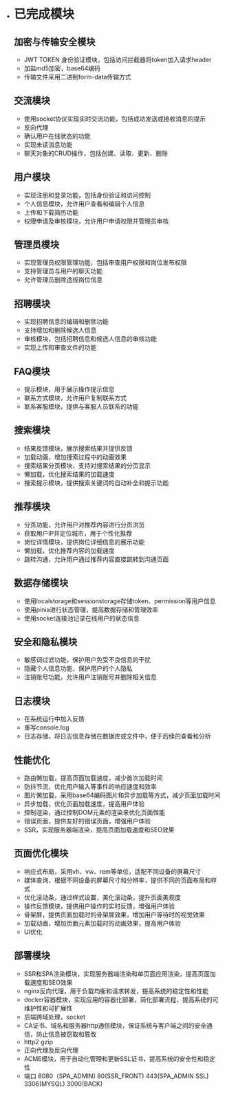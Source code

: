 - # 已完成模块

  ## 加密与传输安全模块

  - JWT TOKEN 身份验证模块，包括访问拦截器将token加入请求header
  - 加盐md5加密，base64编码
  - 传输文件采用二进制form-data传输方式

  ## 交流模块

  - 使用socket协议实现实时交流功能，包括成功发送或接收消息的提示
  - 反向代理
  - 确认用户在线状态的功能
  - 实现未读消息功能
  - 聊天对象的CRUD操作，包括创建、读取、更新、删除
  
  ## 用户模块
  
  - 实现注册和登录功能，包括身份验证和访问控制
  - 个人信息模块，允许用户查看和编辑个人信息
  - 上传和下载简历功能
  - 权限申请及审核模块，允许用户申请权限并管理员审核
  
  ## 管理员模块
  
  - 实现管理员权限管理功能，包括审查用户权限和岗位发布权限
  - 支持管理员与用户的聊天功能
  - 允许管理员删除违规岗位信息
  
  ## 招聘模块
  
  - 实现招聘信息的编辑和删除功能
  - 支持增加和删除候选人信息
  - 审核模块，包括招聘信息和候选人信息的审核功能
  - 实现上传和审查文件的功能
  
  ## FAQ模块
  
  - 提示模块，用于展示操作提示信息
  - 联系方式模块，允许用户复制联系方式
  - 联系客服模块，提供与客服人员联系的功能
  
  ## 搜索模块
  
  - 结果反馈模块，展示搜索结果并提供反馈
  - 加载动画，增加搜索过程中的动画效果
  - 搜索结果分页模块，支持对搜索结果的分页显示
  - 懒加载，优化搜索结果的加载速度
  - 搜索提示模块，提供搜索关键词的自动补全和提示功能
  
  ## 推荐模块
  
  - 分页功能，允许用户对推荐内容进行分页浏览
  - 获取用户IP并定位城市，用于个性化推荐
  - 岗位详情模块，提供岗位详细信息的展示功能
  - 懒加载，优化推荐内容的加载速度
  - 跳转沟通，允许用户通过推荐内容直接跳转到沟通页面
  
  ## 数据存储模块
  
  - 使用localstorage和sessionstorage存储token、permission等用户信息
  - 使用pinia进行状态管理，提高数据存储和管理效率
  - 使用socket连接池记录在线用户的状态信息
  
  ## 安全和隐私模块
  
  - 敏感词过滤功能，保护用户免受不良信息的干扰
  - 隐藏个人信息功能，保护用户的个人隐私
  - 注销账号功能，允许用户注销账号并删除相关信息
  
  ## 日志模块
  
  - 在系统运行中加入反馈
  - 重写console.log
  - 日志存储，将日志信息存储在数据库或文件中，便于后续的查看和分析
  
  ## 性能优化
  
  - 路由懒加载，提高页面加载速度，减少首次加载时间
  - 防抖节流，优化用户输入等事件的响应速度和效率
  - 图片懒加载，采用base64编码图片和异步加载等方式，减少页面加载时间
  - 异步加载，优化页面加载速度，提高用户体验
  - 控制渲染，通过控制DOM元素的渲染来优化页面性能
  - 错误页面，提供友好的错误页面，增强用户体验
  - SSR，实现服务器端渲染，提高页面加载速度和SEO效果
  
  ## 页面优化模块
  
  - 响应式布局，采用vh、vw、rem等单位，适配不同设备的屏幕尺寸
  - 媒体查询，根据不同设备的屏幕尺寸和分辨率，提供不同的页面布局和样式
  - 优化滚动条，通过样式设置，美化滚动条，提升页面美观度
  - 操作反馈模块，提供用户操作的实时反馈，增强用户体验
  - 骨架屏，提供页面加载时的骨架屏效果，增加用户等待时的视觉效果
  - 加载动画，增加页面元素加载时的动画效果，提高用户体验
  - UI优化
  
  ## 部署模块
  
  - SSR和SPA渲染模块，实现服务器端渲染和单页面应用渲染，提高页面加载速度和SEO效果
  - nginx反向代理，用于负载均衡和请求转发，提高系统的稳定性和性能
  - docker容器模块，实现应用的容器化部署，简化部署流程，提高系统的可维护性和可扩展性
  - 后端跨域处理，socket
  - CA证书、域名和服务器http通信模块，保证系统与客户端之间的安全通信，防止信息被窃取和篡改
  - http2 gzip
  - 正向代理及反向代理
  - ACME模块，用于自动化管理和更新SSL证书，提高系统的安全性和稳定性
  - 端口 8080（SPA_ADMIN) 80(SSR_FRONT) 443(SPA_ADMIN SSL) 3306(MYSQL) 3000(BACK)
